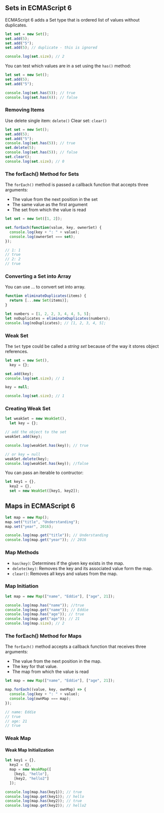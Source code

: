 ## Sets in ECMAScript 6

ECMAScript 6 adds a Set type that is ordered list of values without duplicates.

```javascript
let set = new Set();
set.add(5);
set.add("5");
set.add(5); // duplicate - this is ignored

console.log(set.size); // 2
```

You can test which values are in a set using the `has()` method:

```javascript
let set = new Set();
set.add(5);
set.add("5");

console.log(set.has(5)); // true
console.log(set.has(6)); // false
```

### Removing Items

Use delete single item: `delete()`
Clear set: `clear()`

```javascript
let set = new Set();
set.add(5);
set.add("5");
console.log(set.has(5)); // true
set.delete(5);
console.log(set.has(5)); // false
set.clear();
console.log(set.size); // 0
```

### The forEach() Method for Sets

The `forEach()` method is passed a callback function that accepts three arguments:

- The value from the next position in the set
- The same value as the first argument
- The set from which the value is read

```javascript
let set = new Set([1, 2]);

set.forEach(function(value, key, ownerSet) {
  console.log(key + ": " + value);
  console.log(ownerSet === set);
});

// 1: 1
// true
// 2: 2
// true
```

### Converting a Set into Array

You can use ... to convert set into array.

```javascript
function eliminateDuplicates(items) {
  return [...new Set(items)];
}

let numbers = [1, 2, 2, 3, 4, 4, 5, 5];
let noDuplicates = eliminateDuplicates(numbers);
console.log(noDuplicates); // [1, 2, 3, 4, 5];
```

### Weak Set

The `Set` type could be called a _string set_ because of the way it stores object
references.

```javascript
let set = new Set(),
  key = {};

set.add(key);
console.log(set.size); // 1

key = null;

console.log(set.size); // 1
```

### Creating Weak Set

```javascript
let weakSet = new WeakSet(),
  let key = {};

// add the object to the set
weakSet.add(key);

console.log(weakSet.has(key)); // true

// or key = null
weakSet.delete(key);
console.log(weakSet.has(key)); //false
```

You can pass an iterable to contructor:

```javascript
let key1 = {},
  key2 = {},
  set = new WeakSet([key1, key2]);
```

## Maps in ECMAScript 6

```javascript
let map = new Map();
map.set("title", "Understanding");
map.set("year", 2016);

console.log(map.get("title")); // Understanding
console.log(map.get("year")); // 2016
```

### Map Methods

- `has(key)`: Determines if the given key exists in the map.
- `delete(key)`: Removes the key and its associated value form the map.
- `clear()`: Removes all keys and values from the map.

### Map Initiation

```javascript
let map = new Map(["name", "Eddie"], ["age", 21]);

console.log(map.has("name")); //true
console.log(map.get("name")); // Eddie
console.log(map.has("age")); // true
console.log(map.get("age")); // 21
console.log(map.size); // 2
```

### The forEach() Method for Maps

The `forEach()` method accepts a callback function that receives three arguments:

- The value from the next position in the map.
- The key for that value.
- The map from which the value is read

```javascript
let map = new Map(["name", "Eddie"], ["age", 21]);

map.forEach((value, key, ownMap) => {
  console.log(key + ": " + value);
  console.log(ownMap === map);
});

// name: Eddie
// true
// age: 21
// true
```

### Weak Map

#### Weak Map Initialization

```javascript
let key1 = {},
  key2 = {},
  map = new WeakMap([
    [key1, "hello"],
    [key2, "hello2"]
  ]);

console.log(map.has(key1)); // true
console.log(map.get(key1)); // hello
console.log(map.has(key2)); // true
console.log(map.get(key2)); // hello2
```
